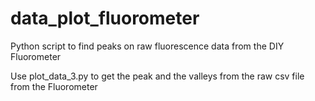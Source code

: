 # data_plot_fluorometer
Python script to find peaks on raw fluorescence data from the DIY Fluorometer

Use plot_data_3.py to get the peak and the valleys from the raw csv file from the Fluorometer
